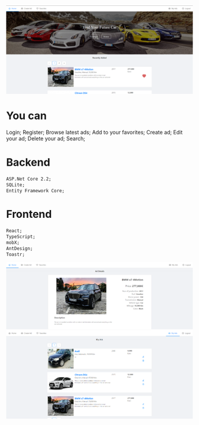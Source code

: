<img src="https://github.com/IvanNenov/NenovCars/blob/master/NenovCars.client-app/src/assets/img/homePg.png"  />

# You can
  Login;
  Register;
  Browse latest ads;
  Add to your favorites;
  Create ad;
  Edit your ad;
  Delete your ad;
  Search;
  
  # Backend
    ASP.Net Core 2.2;
    SQLite;
    Entity Framework Core;
  # Frontend
    React;
    TypeScript;
    mobX;
    AntDesign;
    Toastr;

<img src="https://github.com/IvanNenov/NenovCars/blob/master/NenovCars.client-app/src/assets/img/bmwDetails.png" />

<img src="https://github.com/IvanNenov/NenovCars/blob/master/NenovCars.client-app/src/assets/img/myAds.png" />
